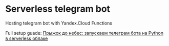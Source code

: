 # Serverless telegram bot
Hosting telegram bot with Yandex.Cloud Functions

Full setup guade: [Прыжок до небес: запускаем телеграм бота на Python в serverless облаке](https://habr.com/ru/post/550456/)
